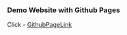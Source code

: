 ### Demo Website with Github Pages

Click - [GithubPageLink](https://rjpatil27.github.io/GitHubPageUse/)
